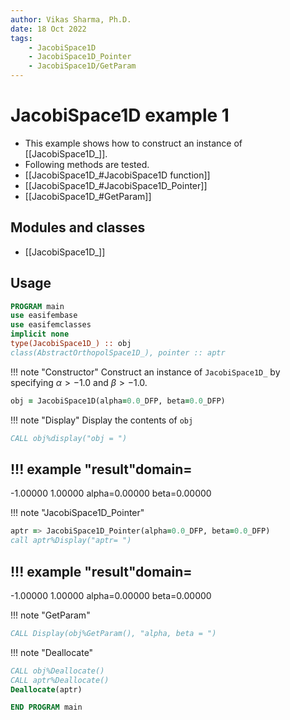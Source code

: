 ```yaml
---
author: Vikas Sharma, Ph.D.
date: 18 Oct 2022
tags:
    - JacobiSpace1D
    - JacobiSpace1D_Pointer
    - JacobiSpace1D/GetParam
---
```


# JacobiSpace1D example 1

- This example shows how to construct an instance of [[JacobiSpace1D_]].
- Following methods are tested.
- [[JacobiSpace1D_#JacobiSpace1D function]]
- [[JacobiSpace1D_#JacobiSpace1D_Pointer]]
- [[JacobiSpace1D_#GetParam]]

## Modules and classes

- [[JacobiSpace1D_]]

## Usage

```fortran
PROGRAM main
use easifembase
use easifemclasses
implicit none
type(JacobiSpace1D_) :: obj
class(AbstractOrthopolSpace1D_), pointer :: aptr
```

!!! note "Constructor"
Construct an instance of `JacobiSpace1D_` by specifying $\alpha>-1.0$ and $\beta>-1.0$.

```fortran
obj = JacobiSpace1D(alpha=0.0_DFP, beta=0.0_DFP)
```

!!! note "Display"
Display the contents of `obj`

```fortran
CALL obj%display("obj = ")
```

## !!! example "result"domain=

-1.00000
1.00000
alpha=0.00000
beta=0.00000

!!! note "JacobiSpace1D_Pointer"

```fortran
aptr => JacobiSpace1D_Pointer(alpha=0.0_DFP, beta=0.0_DFP)
call aptr%Display("aptr= ")
```

## !!! example "result"domain=

-1.00000
1.00000
alpha=0.00000
beta=0.00000

!!! note "GetParam"

```fortran
CALL Display(obj%GetParam(), "alpha, beta = ")
```

!!! note "Deallocate"

```fortran
CALL obj%Deallocate()
CALL aptr%Deallocate()
Deallocate(aptr)
```

```fortran
END PROGRAM main
```
